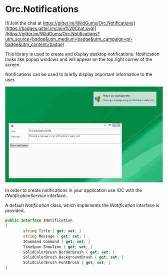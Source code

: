 Orc.Notifications
==================

[![Join the chat at https://gitter.im/WildGums/Orc.Notifications](https://badges.gitter.im/Join%20Chat.svg)](https://gitter.im/WildGums/Orc.Notifications?utm_source=badge&utm_medium=badge&utm_campaign=pr-badge&utm_content=badge)

This library is used to create and display desktop notifications. Notification looks like popup windows and will appear on the top right corner of the screen.

Notifications can be used to briefly display important information to the user.

![Notification](doc/images/Notification.gif)

In order to create notifications in your application use IOC with the *INotificationService* interface.

A default *Notification* class, which implements the *INotification* interface is provided.

```c#
public interface INotification
{
        string Title { get; set; }
        string Message { get; set; }
        ICommand Command { get; set; }
        TimeSpan ShowTime { get; set; }
        SolidColorBrush BorderBrush { get; set; }
        SolidColorBrush BackgroundBrush { get; set; }
        SolidColorBrush FontBrush { get; set; }
}
```



